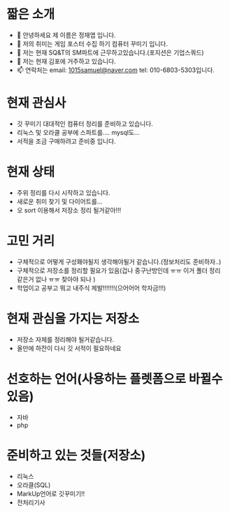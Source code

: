 # 짧은 소개
- 👋 안녕하세요 제 이름은 정재엽 입니다.
- 👀 저의 취미는 게임 포스터 수집 하기 컴퓨터 꾸미기 입니다.
- 🌱 저는 현재 SQ&T의 SM파트에 근무하고있습니다.(포지션은 기업스쿼드)
- 💞️ 저는 현재 김포에 거주하고 있습니다.
- 📫 연락처는 email: 1015samuel@naver.com tel: 010-6803-5303입니다.

# 현재 관심사
* 깃 꾸미기 대대적인 컴퓨터 정리를 준비하고 있습니다.
* 리눅스 및 오라클 공부에 스파트를.... mysql도...
* 서적을 조금 구매하려고 준비중 입니다.

# 현재 상태
* 주위 정리를 다시 시작하고 있습니다.
* 새로운 취미 찾기 및 다이어트를...
* 오 sort 이용해서 저장소 정리 될거같아!!!

# 고민 거리
* 구체적으로 어떻게 구성홰야될지 생각해야될거 같습니다.(정보처리도 준비하자..)
* 구체적으로 저장소를 정리할 필요가 있음(겁나 중구난방인데 ㅠㅠ 이거 폴더 정리 같은거 없나 ㅠㅠ 찾아야 되나 )
* 학업이고 공부고 뭐고 내주식 제발!!!!!!!(으어어어 학자금!!!)
  
# 현재 관심을 가지는 저장소
* 저장소 자체를 정리해야 될거같습니다.
* 올만에 하잔이 다시 깃 서적이 필요하네요
  
# 선호하는 언어(사용하는 플렛폼으로 바뀔수 있음)
* 자바
* php

# 준비하고 있는 것들(저장소)
* 리눅스
* 오라클(SQL)
* MarkUp언어로 깃꾸미기!!
* 전처리기사

